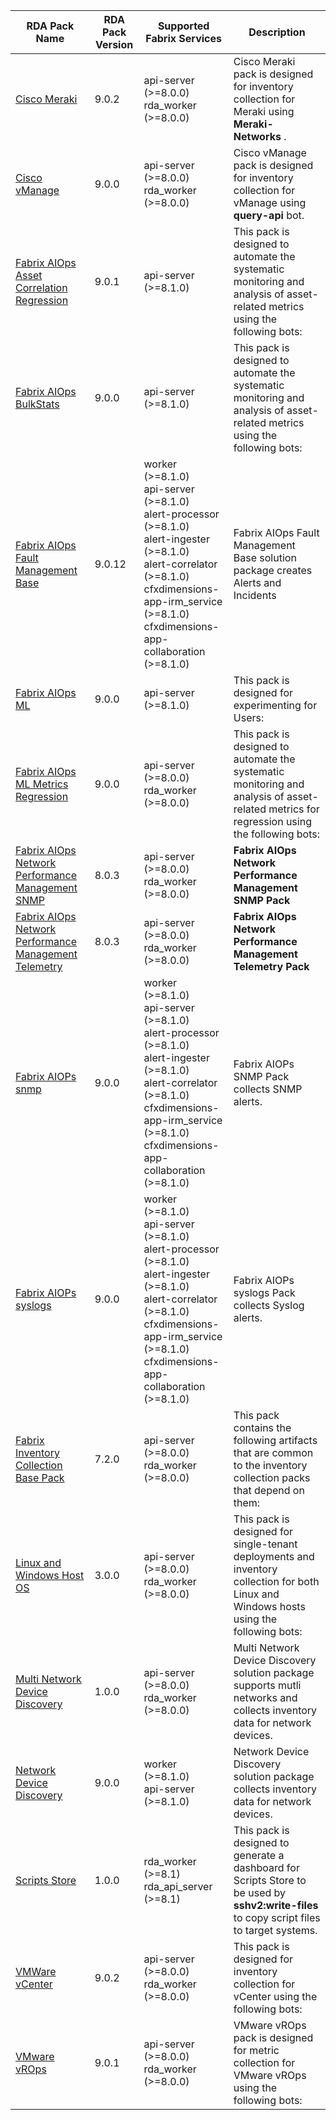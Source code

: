 | RDA Pack Name | RDA Pack Version | Supported Fabrix Services | Description |
|---------------|------------------|----------------------------|-------------|
| [Cisco Meraki](https://github.com/cloudfabrix/rda_packs/tree/main/Cisco%20Meraki/9.0.2) | 9.0.2 | api-server (>=8.0.0)<br>rda_worker (>=8.0.0) | Cisco Meraki pack is designed for inventory collection for Meraki using **Meraki-Networks** . |
| [Cisco vManage](https://github.com/cloudfabrix/rda_packs/tree/main/Cisco%20vManage/9.0.0) | 9.0.0 | api-server (>=8.0.0)<br>rda_worker (>=8.0.0) | Cisco vManage pack is designed for inventory collection for vManage using **query-api** bot. |
| [Fabrix AIOps Asset Correlation Regression](https://github.com/cloudfabrix/rda_packs/tree/main/Fabrix%20AIOps%20Asset%20Correlation%20Regression/9.0.1) | 9.0.1 | api-server (>=8.1.0) | This pack is designed to automate the systematic monitoring and analysis of asset-related metrics using the following bots: |
| [Fabrix AIOps BulkStats](https://github.com/cloudfabrix/rda_packs/tree/main/Fabrix%20AIOps%20BulkStats/9.0.0) | 9.0.0 | api-server (>=8.1.0) | This pack is designed to automate the systematic monitoring and analysis of asset-related metrics using the following bots: |
| [Fabrix AIOps Fault Management Base](https://github.com/cloudfabrix/rda_packs/tree/main/Fabrix%20AIOps%20Fault%20Management%20Base/9.0.12) | 9.0.12 | worker (>=8.1.0)<br>api-server (>=8.1.0)<br>alert-processor (>=8.1.0)<br>alert-ingester (>=8.1.0)<br>alert-correlator (>=8.1.0)<br>cfxdimensions-app-irm_service (>=8.1.0)<br>cfxdimensions-app-collaboration (>=8.1.0) | Fabrix AIOps Fault Management Base solution package creates Alerts and Incidents |
| [Fabrix AIOps ML](https://github.com/cloudfabrix/rda_packs/tree/main/Fabrix%20AIOps%20ML/9.0.0) | 9.0.0 | api-server (>=8.1.0) | This pack is designed for experimenting for Users: |
| [Fabrix AIOps ML Metrics Regression](https://github.com/cloudfabrix/rda_packs/tree/main/Fabrix%20AIOps%20ML%20Metrics%20Regression/9.0.0) | 9.0.0 | api-server (>=8.0.0)<br>rda_worker (>=8.0.0) | This pack is designed to automate the systematic monitoring and analysis of asset-related metrics for regression using the following bots: |
| [Fabrix AIOps Network Performance Management SNMP](https://github.com/cloudfabrix/rda_packs/tree/main/Fabrix%20AIOps%20Network%20Performance%20Management%20SNMP/8.0.3) | 8.0.3 | api-server (>=8.0.0)<br>rda_worker (>=8.0.0) | **Fabrix AIOps Network Performance Management SNMP Pack** |
| [Fabrix AIOps Network Performance Management Telemetry](https://github.com/cloudfabrix/rda_packs/tree/main/Fabrix%20AIOps%20Network%20Performance%20Management%20Telemetry/8.0.3) | 8.0.3 | api-server (>=8.0.0)<br>rda_worker (>=8.0.0) | **Fabrix AIOps Network Performance Management Telemetry Pack** |
| [Fabrix AIOPs snmp](https://github.com/cloudfabrix/rda_packs/tree/main/Fabrix%20AIOPs%20snmp/9.0.0) | 9.0.0 | worker (>=8.1.0)<br>api-server (>=8.1.0)<br>alert-processor (>=8.1.0)<br>alert-ingester (>=8.1.0)<br>alert-correlator (>=8.1.0)<br>cfxdimensions-app-irm_service (>=8.1.0)<br>cfxdimensions-app-collaboration (>=8.1.0) | Fabrix AIOPs SNMP Pack collects SNMP alerts. |
| [Fabrix AIOPs syslogs](https://github.com/cloudfabrix/rda_packs/tree/main/Fabrix%20AIOPs%20syslogs/9.0.0) | 9.0.0 | worker (>=8.1.0)<br>api-server (>=8.1.0)<br>alert-processor (>=8.1.0)<br>alert-ingester (>=8.1.0)<br>alert-correlator (>=8.1.0)<br>cfxdimensions-app-irm_service (>=8.1.0)<br>cfxdimensions-app-collaboration (>=8.1.0) | Fabrix AIOPs syslogs Pack collects Syslog alerts. |
| [Fabrix Inventory Collection Base Pack](https://github.com/cloudfabrix/rda_packs/tree/main/Fabrix%20Inventory%20Collection%20Base%20Pack/7.2.0) | 7.2.0 | api-server (>=8.0.0)<br>rda_worker (>=8.0.0) | This pack contains the following artifacts that are common to the inventory collection packs that depend on them: |
| [Linux and Windows Host OS](https://github.com/cloudfabrix/rda_packs/tree/main/Linux%20and%20Windows%20Host%20OS/3.0.0) | 3.0.0 | api-server (>=8.0.0)<br>rda_worker (>=8.0.0) | This pack is designed for single-tenant deployments and inventory collection for both Linux and Windows hosts using the following bots: |
| [Multi Network Device Discovery](https://github.com/cloudfabrix/rda_packs/tree/main/Multi%20Network%20Device%20Discovery/1.0.0) | 1.0.0 | api-server (>=8.0.0)<br>rda_worker (>=8.0.0) | Multi Network Device Discovery solution package supports mutli networks and collects inventory data for network devices. |
| [Network Device Discovery](https://github.com/cloudfabrix/rda_packs/tree/main/Network%20Device%20Discovery/9.0.0) | 9.0.0 | worker (>=8.1.0)<br>api-server (>=8.1.0) | Network Device Discovery solution package collects inventory data for network devices. |
| [Scripts Store](https://github.com/cloudfabrix/rda_packs/tree/main/Scripts%20Store/1.0.0) | 1.0.0 | rda_worker (>=8.1)<br>rda_api_server (>=8.1) | This pack is designed to generate a dashboard for Scripts Store to be used by **sshv2:write-files** to copy script files to target systems. |
| [VMWare vCenter](https://github.com/cloudfabrix/rda_packs/tree/main/VMWare%20vCenter/9.0.2) | 9.0.2 | api-server (>=8.0.0)<br>rda_worker (>=8.0.0) | This pack is designed for inventory collection for vCenter using the following bots: |
| [VMware vROps](https://github.com/cloudfabrix/rda_packs/tree/main/VMware%20vROps/9.0.1) | 9.0.1 | api-server (>=8.0.0)<br>rda_worker (>=8.0.0) | VMware vROps pack is designed for metric collection for VMware vROps using the following bots: |